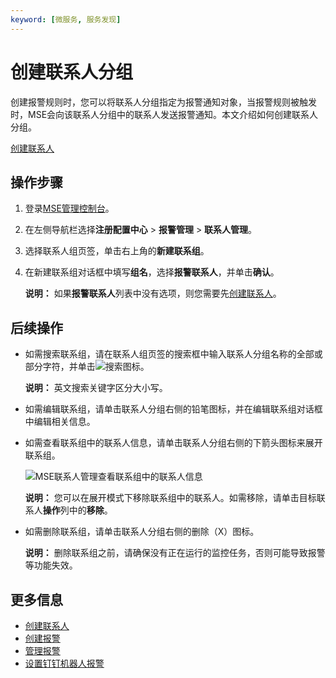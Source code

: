 ```yaml
---
keyword: [微服务, 服务发现]
---
```


# 创建联系人分组

创建报警规则时，您可以将联系人分组指定为报警通知对象，当报警规则被触发时，MSE会向该联系人分组中的联系人发送报警通知。本文介绍如何创建联系人分组。

[创建联系人](/cn.zh-CN/大盘和报警/创建联系人.md)

## 操作步骤

1.  登录[MSE管理控制台](https://mse.console.aliyun.com)。

2.  在左侧导航栏选择**注册配置中心** \> **报警管理** \> **联系人管理**。

3.  选择联系人组页签，单击右上角的**新建联系组**。

4.  在新建联系组对话框中填写**组名**，选择**报警联系人**，并单击**确认**。

    **说明：** 如果**报警联系人**列表中没有选项，则您需要先[创建联系人](/cn.zh-CN/用户指南/微服务组件托管/联系人管理/创建联系人.md)。


## 后续操作

-   如需搜索联系组，请在联系人组页签的搜索框中输入联系人分组名称的全部或部分字符，并单击![搜索](https://static-aliyun-doc.oss-cn-hangzhou.aliyuncs.com/assets/img/zh-CN/2196544061/p179005.png)图标。

    **说明：** 英文搜索关键字区分大小写。

-   如需编辑联系组，请单击联系人分组右侧的铅笔图标，并在编辑联系组对话框中编辑相关信息。
-   如需查看联系组中的联系人信息，请单击联系人分组右侧的下箭头图标来展开联系组。

    ![MSE联系人管理查看联系组中的联系人信息](../images/p43297.png "查看联系组中的联系人信息")

    **说明：** 您可以在展开模式下移除联系组中的联系人。如需移除，请单击目标联系人**操作**列中的**移除**。

-   如需删除联系组，请单击联系人分组右侧的删除（X）图标。

    **说明：** 删除联系组之前，请确保没有正在运行的监控任务，否则可能导致报警等功能失效。


## 更多信息

-   [创建联系人](/cn.zh-CN/用户指南/微服务组件托管/联系人管理/创建联系人.md)
-   [创建报警](/cn.zh-CN/用户指南/微服务组件托管/报警管理/创建报警.md)
-   [管理报警](/cn.zh-CN/用户指南/微服务组件托管/报警管理/管理报警.md)
-   [设置钉钉机器人报警](/cn.zh-CN/用户指南/微服务组件托管/报警管理/设置钉钉机器人报警.md)

